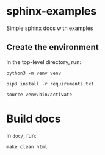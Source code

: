 # sphinx-examples

Simple sphinx docs with examples
## Create the environment

In the top-level directory, run:

```{bash}
python3 -m venv venv
```

```{bash}
pip3 install -r requirements.txt
```

```{bash}
source venv/bin/activate
```

# Build docs

In ``doc/``, run:

```{bash}
make clean html
```

